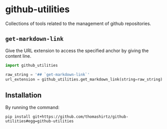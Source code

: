 # github-utilities

Collections of tools related to the management of github repositories.

## `get-markdown-link`

Give the URL extension to access the specified anchor by giving the content line.

```python
import github_utilities

raw_string = '## `get-markdown-link`'
url_extension = github_utilities.get_markdown_link(string=raw_string) 
```

## Installation

By running the command:
```
pip install git+https://github.com/thomashirtz/github-utilities#egg=github-utilities
```
